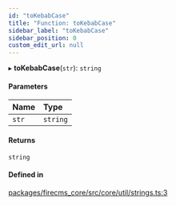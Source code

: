 ```yaml
---
id: "toKebabCase"
title: "Function: toKebabCase"
sidebar_label: "toKebabCase"
sidebar_position: 0
custom_edit_url: null
---
```


▸ **toKebabCase**(`str`): `string`

#### Parameters

| Name | Type |
| :------ | :------ |
| `str` | `string` |

#### Returns

`string`

#### Defined in

[packages/firecms_core/src/core/util/strings.ts:3](https://github.com/FireCMSco/firecms/blob/d45f3739/packages/firecms_core/src/core/util/strings.ts#L3)
